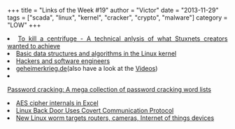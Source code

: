 +++
title = "Links of the Week #19"
author = "Victor"
date = "2013-11-29"
tags = ["scada", "linux", "kernel", "cracker", "crypto", "malware"]
category = "LOW"
+++

<li style="text-align: justify;">
  <a href="http://www.langner.com/en/wp-content/uploads/2013/11/To-kill-a-centrifuge.pdf">To kill a centrifuge - A technical anlysis of what Stuxnets creators wanted to achieve</a>
</li>
<li style="text-align: justify;">
  <a href="http://luisbg.blogalia.com/historias/74062">Basic data structures and algorithms in the Linux kernel</a>
</li>
<li style="text-align: justify;">
  <a href="http://dandreamsofcoding.com/2013/09/16/hackers-and-software-engineers/">Hackers and software engineers</a>
</li>
<li style="text-align: justify;">
  <a href="http://www.geheimerkrieg.de/#entry-5-6818-das-projekt">geheimerkrieg.de</a>(also have a look at the <a href="http://mediathek.daserste.de/sendungen_a-z/310918_panorama/18359668_panorama-geheimer-krieg">Videos</a>)
</li>
<li style="text-align: justify;">
  <p id="page-title">
    <a href="http://cyberwarzone.com/cyberwarfare/password-cracking-mega-collection-password-cracking-word-lists">Password cracking: A mega collection of password cracking word lists</a>
  </p>
</li>

<li style="text-align: justify;">
  <a href="http://nayuki.eigenstate.org/page/aes-cipher-internals-in-excel">AES cipher internals in Excel</a>
</li>
<li style="text-align: justify;">
  <a href="http://www.symantec.com/connect/blogs/linux-back-door-uses-covert-communication-protocol">Linux Back Door Uses Covert Communication Protocol</a>
</li>
<li style="text-align: justify;">
  <a href="http://arstechnica.com/security/2013/11/new-linux-worm-targets-routers-cameras-internet-of-things-devices/">New Linux worm targets routers, cameras, Internet of things devices</a>
</li>
